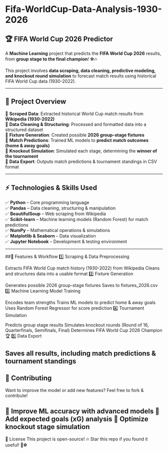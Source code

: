# Fifa-WorldCup-Data-Analysis-1930-2026

## 🏆 FIFA World Cup 2026 Predictor

A **Machine Learning** project that predicts the **FIFA World Cup 2026** results, from **group stage to the final champion**! ⚽🔥  

This project involves **data scraping, data cleaning, predictive modeling, and knockout round simulation** to forecast match results using historical FIFA World Cup data (1930-2022).

---

## 🚀 Project Overview

🔹 **Scraped Data**: Extracted historical World Cup match results from **Wikipedia (1930-2022)**  
🔹 **Data Cleaning & Structuring**: Processed and formatted data into a structured dataset  
🔹 **Fixture Generation**: Created possible **2026 group-stage fixtures**  
🔹 **Match Predictions**: Trained ML models to **predict match outcomes (home & away goals)**  
🔹 **Knockout Simulation**: Simulated each stage, determining the **winner of the tournament**  
🔹 **Data Export**: Outputs match predictions & tournament standings in CSV format  

---

## ⚡ Technologies & Skills Used

✅ **Python** – Core programming language  
✅ **Pandas** – Data cleaning, structuring & manipulation  
✅ **BeautifulSoup** – Web scraping from Wikipedia  
✅ **Scikit-learn** – Machine learning models (Random Forest) for match predictions  
✅ **NumPy** – Mathematical operations & simulations  
✅ **Matplotlib & Seaborn** – Data visualization  
✅ **Jupyter Notebook** – Development & testing environment  

---
##🎯 Features & Workflow
1️⃣ Scraping & Data Preprocessing

Extracts FIFA World Cup match history (1930-2022) from Wikipedia
Cleans and structures data into a usable format
2️⃣ Fixture Generation

Generates possible 2026 group-stage fixtures
Saves to fixtures_2026.csv
3️⃣ Machine Learning Model Training

Encodes team strengths
Trains ML models to predict home & away goals
Uses Random Forest Regressor for score prediction
4️⃣ Tournament Simulation

Predicts group stage results
Simulates knockout rounds (Round of 16, Quarterfinals, Semifinals, Final)
Determines FIFA World Cup 2026 Champion 🏆
5️⃣ Data Export

Saves all results, including match predictions & tournament standings
---
## 🤝 Contributing
Want to improve the model or add new features? Feel free to fork & contribute!

🔹 Improve ML accuracy with advanced models
🔹 Add expected goals (xG) analysis
🔹 Optimize knockout stage simulation
---
📜 License
This project is open-source!
🔥 Star this repo if you found it useful! 🚀⚽
